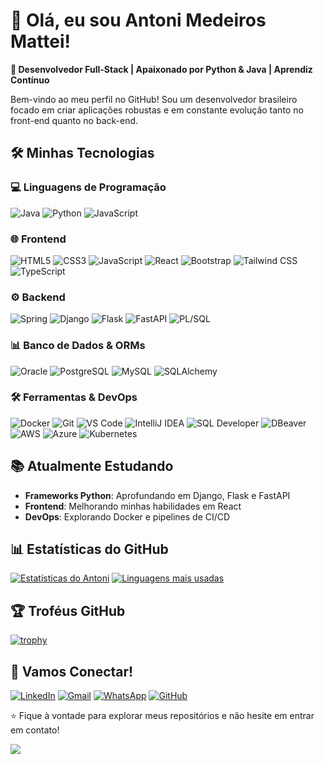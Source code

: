 # 👋 Olá, eu sou Antoni Medeiros Mattei!

**🚀 Desenvolvedor Full-Stack | Apaixonado por Python & Java | Aprendiz Contínuo**

Bem-vindo ao meu perfil no GitHub! Sou um desenvolvedor brasileiro focado em criar aplicações robustas e em constante evolução tanto no front-end quanto no back-end.

## 🛠️ Minhas Tecnologias

### 💻 Linguagens de Programação
![Java](https://img.shields.io/badge/Java-ED8B00?style=for-the-badge&logo=openjdk&logoColor=white)
![Python](https://img.shields.io/badge/Python-3776AB?style=for-the-badge&logo=python&logoColor=white)
![JavaScript](https://img.shields.io/badge/JavaScript-F7DF1E?style=for-the-badge&logo=javascript&logoColor=black)

### 🌐 Frontend
![HTML5](https://img.shields.io/badge/HTML5-E34F26?style=for-the-badge&logo=html5&logoColor=white)
![CSS3](https://img.shields.io/badge/CSS3-1572B6?style=for-the-badge&logo=css3&logoColor=white)
![JavaScript](https://img.shields.io/badge/JavaScript-F7DF1E?style=for-the-badge&logo=javascript&logoColor=black)
![React](https://img.shields.io/badge/React-20232A?style=for-the-badge&logo=react&logoColor=61DAFB)
![Bootstrap](https://img.shields.io/badge/Bootstrap-563D7C?style=for-the-badge&logo=bootstrap&logoColor=white)
![Tailwind CSS](https://img.shields.io/badge/Tailwind_CSS-38B2AC?style=for-the-badge&logo=tailwind-css&logoColor=white)
![TypeScript](https://img.shields.io/badge/TypeScript-007ACC?style=for-the-badge&logo=typescript&logoColor=white)

### ⚙️ Backend
![Spring](https://img.shields.io/badge/Spring-6DB33F?style=for-the-badge&logo=spring&logoColor=white)
![Django](https://img.shields.io/badge/Django-092E20?style=for-the-badge&logo=django&logoColor=white)
![Flask](https://img.shields.io/badge/Flask-000000?style=for-the-badge&logo=flask&logoColor=white)
![FastAPI](https://img.shields.io/badge/FastAPI-005571?style=for-the-badge&logo=fastapi)
![PL/SQL](https://img.shields.io/badge/PL/SQL-F80000?style=for-the-badge&logo=oracle&logoColor=white)

### 📊 Banco de Dados & ORMs
![Oracle](https://img.shields.io/badge/Oracle-F80000?style=for-the-badge&logo=oracle&logoColor=white)
![PostgreSQL](https://img.shields.io/badge/PostgreSQL-316192?style=for-the-badge&logo=postgresql&logoColor=white)
![MySQL](https://img.shields.io/badge/MySQL-005C84?style=for-the-badge&logo=mysql&logoColor=white)
![SQLAlchemy](https://img.shields.io/badge/SQLAlchemy-000000?style=for-the-badge&logo=sqlalchemy&logoColor=white)

### 🛠️ Ferramentas & DevOps
![Docker](https://img.shields.io/badge/Docker-2496ED?style=for-the-badge&logo=docker&logoColor=white)
![Git](https://img.shields.io/badge/Git-F05032?style=for-the-badge&logo=git&logoColor=white)
![VS Code](https://img.shields.io/badge/VS_Code-007ACC?style=for-the-badge&logo=visual-studio-code&logoColor=white)
![IntelliJ IDEA](https://img.shields.io/badge/IntelliJ_IDEA-000000?style=for-the-badge&logo=intellij-idea&logoColor=white)
![SQL Developer](https://img.shields.io/badge/Oracle_SQL_Developer-FF0000?style=for-the-badge&logo=oracle&logoColor=white)
![DBeaver](https://img.shields.io/badge/DBeaver-372923?style=for-the-badge&logo=dbeaver&logoColor=white)
![AWS](https://img.shields.io/badge/AWS-232F3E?style=for-the-badge&logo=amazon-aws&logoColor=white)
![Azure](https://img.shields.io/badge/Azure-0089D6?style=for-the-badge&logo=microsoft-azure&logoColor=white)
![Kubernetes](https://img.shields.io/badge/Kubernetes-326CE5?style=for-the-badge&logo=kubernetes&logoColor=white)

## 📚 Atualmente Estudando
- **Frameworks Python**: Aprofundando em Django, Flask e FastAPI
- **Frontend**: Melhorando minhas habilidades em React
- **DevOps**: Explorando Docker e pipelines de CI/CD

## 📊 Estatísticas do GitHub

[![Estatísticas do Antoni](https://github-readme-stats.vercel.app/api?username=antonimattei&show_icons=true&theme=radical&locale=pt-br)](https://github.com/antonimattei)
[![Linguagens mais usadas](https://github-readme-stats.vercel.app/api/top-langs/?username=antonimattei&layout=compact&theme=radical&locale=pt-br)](https://github.com/antonimattei)

## 🏆 Troféus GitHub
[![trophy](https://github-profile-trophy.vercel.app/?username=antonimattei&theme=onedark&row=2&column=3)](https://github.com/antonimattei/github-profile-trophy)

## 🤝 Vamos Conectar!

[![LinkedIn](https://img.shields.io/badge/LinkedIn-0077B5?style=for-the-badge&logo=linkedin&logoColor=white)](https://www.linkedin.com/in/antoni-mattei-a906941b0/)
[![Gmail](https://img.shields.io/badge/Gmail-D14836?style=for-the-badge&logo=gmail&logoColor=white)](mailto:antonidemedeiros@gmail.com)
[![WhatsApp](https://img.shields.io/badge/WhatsApp-25D366?style=for-the-badge&logo=whatsapp&logoColor=white)](https://api.whatsapp.com/send?phone=5548996277379&text=Olá!)
[![GitHub](https://img.shields.io/badge/GitHub-100000?style=for-the-badge&logo=github&logoColor=white)](https://github.com/antonimattei)

⭐ Fique à vontade para explorar meus repositórios e não hesite em entrar em contato!

![](https://komarev.com/ghpvc/?username=antonimattei&abbreviated=true)
